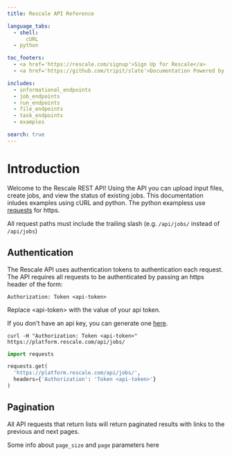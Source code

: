 ```yaml
---
title: Rescale API Reference

language_tabs:
  - shell:
      cURL
  - python

toc_footers:
  - <a href='https://rescale.com/signup'>Sign Up for Rescale</a>
  - <a href='https://github.com/tripit/slate'>Documentation Powered by Slate</a>

includes:
  - informational_endpoints
  - job_endpoints
  - run_endpoints
  - file_endpoints
  - task_endpoints
  - examples

search: true
---
```


# Introduction

Welcome to the Rescale REST API! Using the API you can upload input files, create jobs, and view the status of existing jobs.
This documentation inludes examples using cURL and python. The python exampless use [requests](https://docs.python-requests.org/en/latest/) for https.

All request paths must include the trailing slash (e.g. `/api/jobs/` instead of `/api/jobs`)

## Authentication

The Rescale API uses authentication tokens to authentication each request. The API requires all
requests to be authenticated by passing an https header of the form:

`Authorization: Token <api-token>`

<aside class="notice">
  Replace &lt;api-token&gt; with the value of your api token.
</aside>

If you don't have an api key, you can generate one [here](https://platform.rescale.com/user/settings/api-key/).

```shell
curl -H "Authorization: Token <api-token>" https://platform.rescale.com/api/jobs/
```

```python
import requests

requests.get(
  'https://platform.rescale.com/api/jobs/',
  headers={'Authorization': 'Token <api-token>'}
)
```

## Pagination

All API requests that return lists will return paginated results with links to the previous and next pages.

Some info about `page_size` and `page` parameters here
